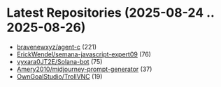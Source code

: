 # Latest Repositories (2025-08-24 .. 2025-08-26)

- [bravenewxyz/agent-c](https://github.com/bravenewxyz/agent-c) (221)
- [ErickWendel/semana-javascript-expert09](https://github.com/ErickWendel/semana-javascript-expert09) (76)
- [vyxara0JT2E/Solana-bot](https://github.com/vyxara0JT2E/Solana-bot) (75)
- [Amery2010/midjourney-prompt-generator](https://github.com/Amery2010/midjourney-prompt-generator) (37)
- [OwnGoalStudio/TrollVNC](https://github.com/OwnGoalStudio/TrollVNC) (19)

